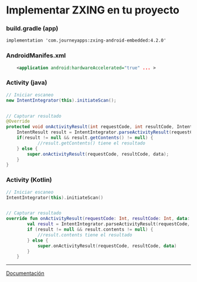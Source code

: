 # Implementar ZXING en tu proyecto

### build.gradle (app)
```xml
implementation 'com.journeyapps:zxing-android-embedded:4.2.0'
```
### AndroidManifes.xml
```xml
    <application android:hardwareAccelerated="true" ... >
```

### Activity (java)
```java
// Iniciar escaneo
new IntentIntegrator(this).initiateScan(); 


// Capturar resultado
@Override
protected void onActivityResult(int requestCode, int resultCode, Intent data) {
    IntentResult result = IntentIntegrator.parseActivityResult(requestCode, resultCode, data);
    if(result != null && result.getContents() != null) {
            //result.getContents() tiene el resultado
    } else {
        super.onActivityResult(requestCode, resultCode, data);
    }
}
```

### Activity (Kotlin)

```kotlin
// Iniciar escaneo
IntentIntegrator(this).initiateScan()


// Capturar resultado
override fun onActivityResult(requestCode: Int, resultCode: Int, data: Intent?) {
        val result = IntentIntegrator.parseActivityResult(requestCode, resultCode, data)
        if (result != null && result.contents != null) {
            //result.contents tiene el resultado
        } else {
            super.onActivityResult(requestCode, resultCode, data)
        }
    }
```

---

[Documentación](https://github.com/journeyapps/zxing-android-embedded)